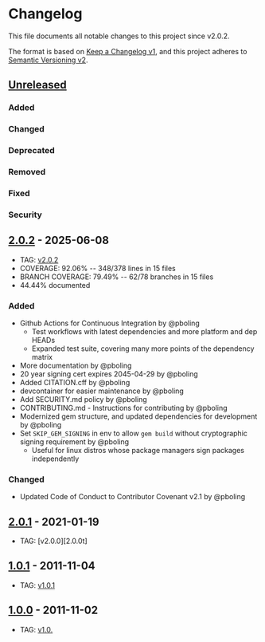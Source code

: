 # Changelog

This file documents all notable changes to this project since v2.0.2.

The format is based on [Keep a Changelog v1](https://keepachangelog.com/en/1.0.0/),
and this project adheres to [Semantic Versioning v2](https://semver.org/spec/v2.0.0.html).

## [Unreleased]
### Added
### Changed
### Deprecated
### Removed
### Fixed
### Security

## [2.0.2] - 2025-06-08
- TAG: [v2.0.2][2.0.2t]
- COVERAGE: 92.06% -- 348/378 lines in 15 files
- BRANCH COVERAGE: 79.49% -- 62/78 branches in 15 files
- 44.44% documented
### Added
- Github Actions for Continuous Integration by @pboling
  - Test workflows with latest dependencies and more platform and dep HEADs
  - Expanded test suite, covering many more points of the dependency matrix
- More documentation by @pboling
- 20 year signing cert expires 2045-04-29 by @pboling
- Added CITATION.cff by @pboling
- devcontainer for easier maintenance by @pboling
- Add SECURITY.md policy by @pboling
- CONTRIBUTING.md - Instructions for contributing by @pboling
- Modernized gem structure, and updated dependencies for development by @pboling
- Set `SKIP_GEM_SIGNING` in env to allow `gem build` without cryptographic signing requirement by @pboling
  - Useful for linux distros whose package managers sign packages independently
### Changed
- Updated Code of Conduct to Contributor Covenant v2.1 by @pboling

## [2.0.1] - 2021-01-19
- TAG: [v2.0.0][2.0.0t]

## [1.0.1] - 2011-11-04
- TAG: [v1.0.1][1.0.1t]

## [1.0.0] - 2011-11-02
- TAG: [v1.0.][1.0.0t]

[Unreleased]: https://github.com/omniauth/omniauth-openid/compare/v2.0.2...HEAD
[2.0.2]: https://github.com/omniauth/omniauth-openid/compare/v2.0.2...v2.0.1
[2.0.2t]: https://github.com/omniauth/omniauth-openid/tags/v2.0.2
[2.0.1]: https://github.com/omniauth/omniauth-openid/compare/v2.0.1...v1.0.1
[2.0.1t]: https://github.com/omniauth/omniauth-openid/tags/v2.0.1
[1.0.1]: https://github.com/omniauth/omniauth-openid/compare/v1.0.1...v1.0.0
[1.0.1t]: https://github.com/omniauth/omniauth-openid/tags/v1.0.1
[1.0.0]: https://github.com/omniauth/omniauth-openid/compare/6019f3abd7b707567e2217c91be64f7a6c4aa34b...v1.0.0
[1.0.0t]: https://github.com/omniauth/omniauth-openid/tags/v1.0.0
